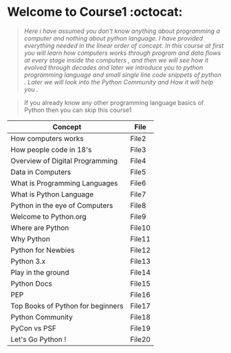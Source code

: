 # Welcome to Course1 :octocat:
> _Here i have assumed you don't know anything about programming a computer and nothing about python language. I have provided everything needed in the linear order of concept. 
In this course at first you will learn how computers works through program and data flows at every stage inside the computers , and then we will see how it evolved through decades and later we introduce you to python programming language and small single line code snippets of python . 
Later we will look into the Python Community and How it will help you ._

> If you already know any other programming language basics of Python then you can skip this course1

Concept | File 
--------|-------
How computers works | File2
How people code in 18's | File3
Overview of Digital Programming | File4
Data in Computers | File5
What is Programming Languages | File6
What is Python Language | File7
Python in the eye of Computers | File8
Welcome to Python.org | File9
Where are Python | File10
Why Python | File11
Python for Newbies | File12
Python 3.x | File13
Play in the ground | File14
Python Docs | File15
PEP | File16
Top Books of Python for beginners | File17
Python Community | File18
PyCon vs PSF | File19
Let's Go Python ! | File20
